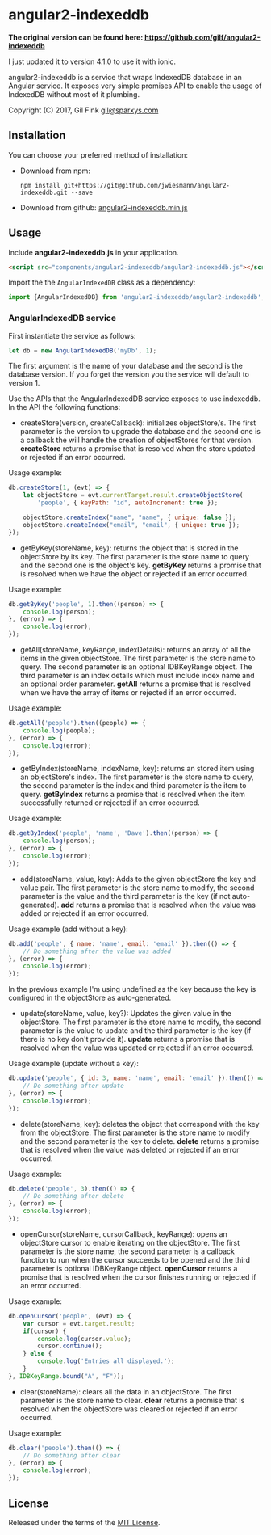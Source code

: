angular2-indexeddb
==============
**The original version can be found here: https://github.com/gilf/angular2-indexeddb**

I just updated it to version 4.1.0 to use it with ionic.
 
angular2-indexeddb is a service that wraps IndexedDB database in an Angular service.
It exposes very simple promises API to enable the usage of IndexedDB without most of it plumbing.

Copyright (C) 2017, Gil Fink <gil@sparxys.com>

Installation
------------

You can choose your preferred method of installation:
* Download from npm:
    ```
    npm install git+https://git@github.com/jwiesmann/angular2-indexeddb.git --save

    ```
* Download from github: [angular2-indexeddb.min.js](https://github.com/gilf/angular2-indexeddb/blob/master/angular2-indexeddb.min.js)

Usage
-----
Include **angular2-indexeddb.js** in your application.

```html
<script src="components/angular2-indexeddb/angular2-indexeddb.js"></script>
```

Import the the `AngularIndexedDB` class as a dependency:

```js
import {AngularIndexedDB} from 'angular2-indexeddb/angular2-indexeddb';
```

### AngularIndexedDB service
First instantiate the service as follows:
```js
let db = new AngularIndexedDB('myDb', 1);
```
The first argument is the name of your database and the second is the database version.
If you forget the version you the service will default to version 1.

Use the APIs that the AngularIndexedDB service exposes to use indexeddb.
In the API the following functions:
* createStore(version, createCallback): initializes objectStore/s.
The first parameter is the version to upgrade the database and the second one is a callback the will handle the creation of objectStores for that version.
**createStore** returns a promise that is resolved when the store updated or rejected if an error occurred.

Usage example:

```js
db.createStore(1, (evt) => {
    let objectStore = evt.currentTarget.result.createObjectStore(
        'people', { keyPath: "id", autoIncrement: true });

    objectStore.createIndex("name", "name", { unique: false });
    objectStore.createIndex("email", "email", { unique: true });
});
```
* getByKey(storeName, key): returns the object that is stored in the objectStore by its key.
The first parameter is the store name to query and the second one is the object's key.
**getByKey** returns a promise that is resolved when we have the object or rejected if an error occurred.

Usage example:

```js
db.getByKey('people', 1).then((person) => {
    console.log(person);
}, (error) => {
    console.log(error);
});
```

* getAll(storeName, keyRange, indexDetails): returns an array of all the items in the given objectStore.
The first parameter is the store name to query.
The second parameter is an optional IDBKeyRange object.
The third parameter is an index details which must include index name and an optional order parameter.
**getAll** returns a promise that is resolved when we have the array of items or rejected if an error occurred.

Usage example:

```js
db.getAll('people').then((people) => {
    console.log(people);
}, (error) => {
    console.log(error);
});
```

* getByIndex(storeName, indexName, key): returns an stored item using an objectStore's index.
The first parameter is the store name to query, the second parameter is the index and third parameter is the item to query.
**getByIndex** returns a promise that is resolved when the item successfully returned or rejected if an error occurred.

Usage example:

```js
db.getByIndex('people', 'name', 'Dave').then((person) => {
    console.log(person);
}, (error) => {
    console.log(error);
});
```

* add(storeName, value, key): Adds to the given objectStore the key and value pair.
The first parameter is the store name to modify, the second parameter is the value and the third parameter is the key (if not auto-generated).
**add** returns a promise that is resolved when the value was added or rejected if an error occurred.

Usage example (add without a key):

```js
db.add('people', { name: 'name', email: 'email' }).then(() => {
    // Do something after the value was added
}, (error) => {
    console.log(error);
});
```
In the previous example I'm using undefined as the key because the key is configured in the objectStore as auto-generated.

* update(storeName, value, key?): Updates the given value in the objectStore.
The first parameter is the store name to modify, the second parameter is the value to update and the third parameter is the key (if there is no key don't provide it).
**update** returns a promise that is resolved when the value was updated or rejected if an error occurred.

Usage example (update without a key):

```js
db.update('people', { id: 3, name: 'name', email: 'email' }).then(() => {
    // Do something after update
}, (error) => {
    console.log(error);
});
```

* delete(storeName, key): deletes the object that correspond with the key from the objectStore.
The first parameter is the store name to modify and the second parameter is the key to delete.
**delete** returns a promise that is resolved when the value was deleted or rejected if an error occurred.

Usage example:

```js
db.delete('people', 3).then(() => {
    // Do something after delete
}, (error) => {
    console.log(error);
});
```

* openCursor(storeName, cursorCallback, keyRange): opens an objectStore cursor to enable iterating on the objectStore.
The first parameter is the store name, the second parameter is a callback function to run when the cursor succeeds to be opened and the third parameter is optional IDBKeyRange object.
**openCursor** returns a promise that is resolved when the cursor finishes running or rejected if an error occurred.

Usage example:

```js
db.openCursor('people', (evt) => {
    var cursor = evt.target.result;
    if(cursor) {
        console.log(cursor.value);
        cursor.continue();
    } else {
        console.log('Entries all displayed.');
    }
}, IDBKeyRange.bound("A", "F"));

```

* clear(storeName): clears all the data in an objectStore.
The first parameter is the store name to clear.
**clear** returns a promise that is resolved when the objectStore was cleared or rejected if an error occurred.

Usage example:

```js
db.clear('people').then(() => {
    // Do something after clear
}, (error) => {
    console.log(error);
});

```

License
----

Released under the terms of the [MIT License](LICENSE).
